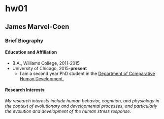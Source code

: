 # hw01

## James Marvel-Coen

### Brief Biography

#### Education and Affiliation
* B.A., Williams College, 2011-2015
* University of Chicago, 2015-**present**
    * I am a second year PhD student in the [Department of Comparative Human Development.](http://humdev.uchicago.edu/)

#### Research Interests
*My research interests include human behavior, cognition, and physiology in the context of evolutionary and developmental processes, and particularly the evolution and development of the human stress response.*

